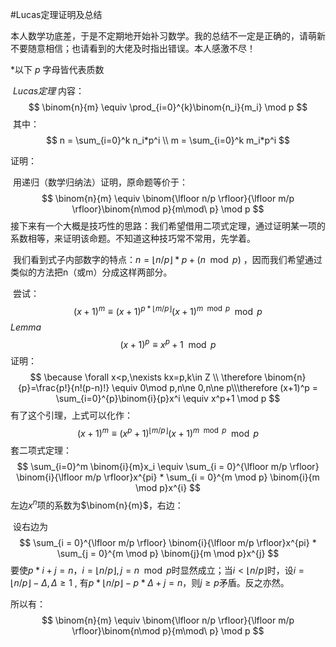 #Lucas定理证明及总结

​	本人数学功底差，于是不定期地开始补习数学。我的总结不一定是正确的，请萌新不要随意相信；也请看到的大佬及时指出错误。本人感激不尽！

*以下 $p$ 字母皆代表质数



​	*Lucas定理* 内容：
$$
\binom{n}{m} \equiv \prod_{i=0}^{k}\binom{n_i}{m_i} \mod p
$$
​	其中：
$$
n = \sum_{i=0}^k n_i*p^i \\ m = \sum_{i=0}^k m_i*p^i
$$


证明：

​	用递归（数学归纳法）证明，原命题等价于：
$$
\binom{n}{m} \equiv \binom{\lfloor n/p \rfloor}{\lfloor m/p \rfloor}\binom{n\mod p}{m\mod\ p} \mod p
$$
​	接下来有一个大概是技巧性的思路：我们希望借用二项式定理，通过证明某一项的系数相等，来证明该命题。不知道这种技巧常不常用，先学着。

​	我们看到式子内部数字的特点：$n=\lfloor n/p\rfloor*p+(n\mod p)$ ，因而我们希望通过类似的方法把n（或m）分成这样两部分。

​	尝试：
$$
(x+1)^m \equiv (x+1)^{p*\lfloor m/p\rfloor}(x+1)^{m\mod p}\mod p
$$
$Lemma$
$$
(x+1)^p \equiv x^p+1 \mod p
$$
证明：
$$
\because \forall x<p,\nexists kx=p,k\in Z \\ \therefore \binom{n}{p}=\frac{p!}{n!(p-n)!} \equiv 0\mod p,n\ne 0,n\ne p\\\therefore (x+1)^p = \sum_{i=0}^{p}\binom{i}{p}x^i \equiv x^p+1 \mod p
$$
有了这个引理，上式可以化作：
$$
(x+1)^m \equiv (x^p+1)^{\lfloor m/p\rfloor}(x+1)^{m\mod p}\mod p
$$
套二项式定理：
$$
\sum_{i=0}^m \binom{i}{m}x_i \equiv \sum_{i = 0}^{\lfloor m/p \rfloor} \binom{i}{\lfloor m/p \rfloor}x^{pi} * \sum_{i = 0}^{m \mod p} \binom{i}{m \mod p}x^{i}
$$
左边$x^n$项的系数为$\binom{n}{m}$，右边：

​	设右边为
$$
\sum_{i = 0}^{\lfloor m/p \rfloor} \binom{i}{\lfloor m/p \rfloor}x^{pi} * \sum_{j = 0}^{m \mod p} \binom{j}{m \mod p}x^{j}
$$
要使$p*i+j=n$，$i=\lfloor n/p\rfloor ,j=n\mod p$时显然成立；当$i<\lfloor n/p\rfloor$时，设$i=\lfloor n/p\rfloor -\Delta,\Delta\ge 1$ , 有$p*\lfloor n/p\rfloor -p*\Delta+j=n$，则$j\ge p$矛盾。反之亦然。



所以有：
$$
\binom{n}{m} \equiv \binom{\lfloor n/p \rfloor}{\lfloor m/p \rfloor}\binom{n\mod p}{m\mod\ p} \mod p
$$

